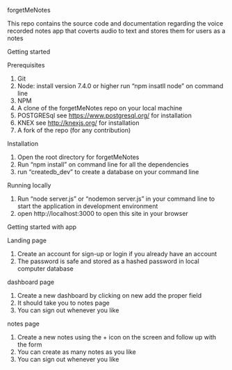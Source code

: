 forgetMeNotes

This repo contains the source code and documentation regarding the voice recorded notes app that coverts audio to text and stores them for users as a notes

Getting started

Prerequisites

1. Git
2. Node: install version 7.4.0 or higher run “npm insatll node” on command line
3. NPM
4. A clone of the forgetMeNotes repo on your local machine
5. POSTGRESql see https://www.postgresql.org/ for installation
6. KNEX see http://knexjs.org/ for installation
7. A fork of the repo (for any contribution)

Installation

1. Open the root directory for forgetMeNotes
2. Run “npm install” on command line for all the dependencies
3. run “createdb_dev” to create a database on your command line

Running locally

1. Run “node server.js” or “nodemon server.js” in your command line to start the application in development environment
2. open http://localhost:3000 to open this site in your browser


Getting started with app

Landing page

1. Create an account for sign-up or login if you already have an account
2. The password is safe and stored as a hashed password in local computer database

dashboard page

1. Create a new dashboard by clicking on new add the proper field
2. It should take you to notes page
3. You can sign out whenever you like

notes page

1. Create a new notes using the + icon on the screen and follow up with the form
2. You can create as many notes as you like
3. You can sign out whenever you like
